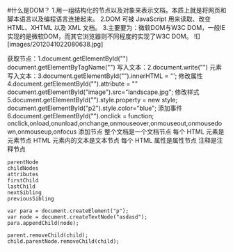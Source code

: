 #什么是DOM？
1.用一组结构化的节点以及对象来表示文档。本质上就是将网页和脚本语言以及编程语言连接起来。
2.DOM 可被 JavaScript 用来读取、改变 HTML、XHTML 以及 XML 文档。
3.主要要为：微软DOM与W3C DOM，一般IE实现的是微软DOM，而其它浏览器则不同程度的实现了W3C DOM。
![][images/2012041022080638.jpg]
	
获取节点：1.document.getElementById("")
  			document.getElementByTagName("")
写入文本：2.document.write("")
元素写入文本：3.document.getElementById("").innerHTML = "';
修改属性	4.document.getElementById("").attribute = ""
				document.getElementById("image").src="landscape.jpg";
修改样式 5.document.getElementById("").style.property = new style;
			document.getElementById("p2").style.color="blue";
添加事件 6.document.getElementById("").onclick = function;
			onclick,onload,onunload,onchange,onmouseover,onmouseout,onmousedown,onmouseup,onfocus
添加节点
	整个文档是一个文档节点
	每个 HTML 元素是元素节点
	HTML 元素内的文本是文本节点
	每个 HTML 属性是属性节点
	注释是注释节点

	parentNode
	childNodes
	attributes 
	firstChild
	lastChild
	nextSibling
	previousSibling

	var para = document.createElement("p");
	var node = document.createTextNode("asdasd");
	para.appendChild(node);

	parent.removeChild(child);
	child.parentNode.removeChild(child);




